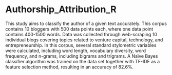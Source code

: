 # Authorship_Attribution_R

This study aims to classify the author of a given text accurately. This corpus contains 10 bloggers with 500 data points each, where one data point contains 400-1500 words. Data was collected through web-scraping 10 individual blogs covering topics related to venture capital, technology, and entrepreneurship. In this corpus, several standard stylometric variables were calculated, including word length, vocabulary diversity, word frequency, and n-grams, including bigrams and trigrams. A Naïve Bayes classifier algorithm was trained on the data set together with TF-IDF as a feature selection method, resulting in an accuracy of 82.6%.
